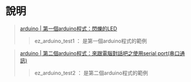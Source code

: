 # 說明
>[arduino | 第一個arduino程式：閃爍的LED](http://hugheschung.blogspot.com/2018/05/arduino-arduinoled.html)
>>ez_arduino_test1 ： 是第一個arduino程式的範例

>[arduino | 第二個arduino程式：來跟電腦對話吧之使用serial port(串口通訊)](http://hugheschung.blogspot.com/2018/05/arduino-arduinoserial-port.html)
>>ez_arduino_test2 ： 是第二個arduino程式的範例
